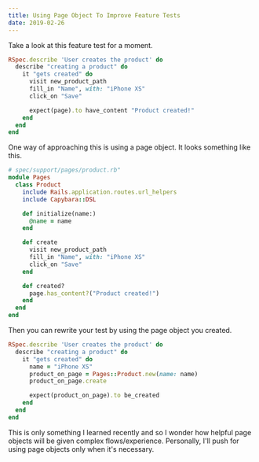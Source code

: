 ```yaml
---
title: Using Page Object To Improve Feature Tests
date: 2019-02-26
---
```


Take a look at this feature test for a moment.

```ruby
RSpec.describe 'User creates the product' do
  describe "creating a product" do
    it "gets created" do
      visit new_product_path
      fill_in "Name", with: "iPhone XS"
      click_on "Save"

      expect(page).to have_content "Product created!"
    end
  end
end
```

One way of approaching this is using a page object. It looks 
something like this.

```ruby
# spec/support/pages/product.rb"
module Pages
  class Product
    include Rails.application.routes.url_helpers
    include Capybara::DSL

    def initialize(name:)
      @name = name
    end

    def create
      visit new_product_path
      fill_in "Name", with: "iPhone XS"
      click_on "Save"
    end

    def created?
      page.has_content?("Product created!")
    end
  end
end
```

Then you can rewrite your test by using the page object you 
created.

```ruby
RSpec.describe 'User creates the product' do
  describe "creating a product" do
    it "gets created" do
      name = "iPhone XS"
      product_on_page = Pages::Product.new(name: name)
      product_on_page.create

      expect(product_on_page).to be_created
    end
  end
end
```

This is only something I learned recently and so I wonder how helpful 
page objects will be given complex flows/experience. Personally, I'll push
for using page objects only when it's necessary.

